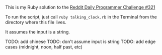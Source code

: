 This is my Ruby solution to the [Reddit Daily Programmer Challenge #321](https://www.reddit.com/r/dailyprogrammer/comments/6jr76h/20170627_challenge_321_easy_talking_clock/)

To run the script, just call `ruby talking_clock.rb` in the Terminal from the directory where this file lives.

It assumes the input is a string.

TODO: add chinese
TODO: don't assume input is string
TODO: add edge cases (midnight, noon, half past, etc)